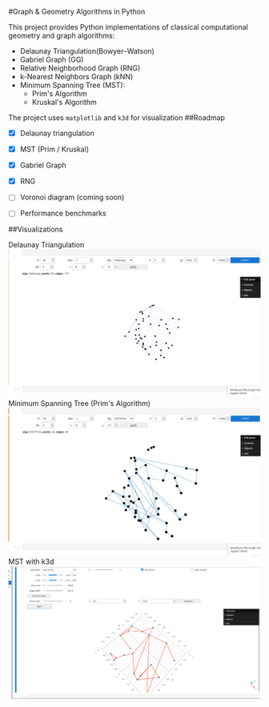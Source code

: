 #Graph & Geometry Algorithms in Python

This project provides Python implementations of classical computational geometry and graph algorithms:
- Delaunay Triangulation(Bowyer–Watson)
- Gabriel Graph (GG)
- Relative Neighborhood Graph (RNG)
- k-Nearest Neighbors Graph (kNN)
- Minimum Spanning Tree (MST):
  - Prim's Algorithm
  - Kruskal's Algorithm

The project uses `matplotlib` and `k3d` for visualization
##Roadmap
- [x] Delaunay triangulation
- [x] MST (Prim / Kruskal)
- [x] Gabriel Graph
- [x] RNG
- [ ] Voronoi diagram (coming soon)
- [ ] Performance benchmarks


##Visualizations

Delaunay Triangulation 
![Delaunay](img/scr1.png)
Minimum Spanning Tree (Prim's Algorithm)
![MST Prim](img/scr2.png)
MST with k3d
![MST 3D](img/scr3.png)
